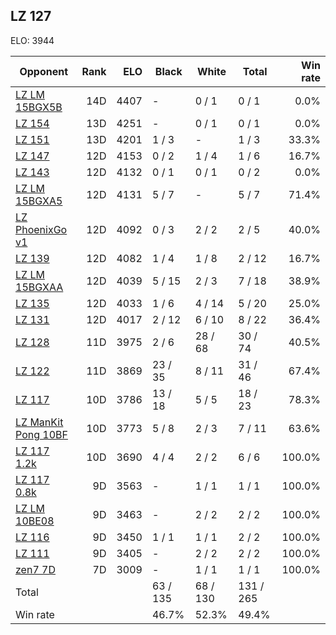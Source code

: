 ## LZ 127 ##

ELO: 3944

Opponent | Rank | ELO | Black | White | Total | Win rate
---------|-----:|----:|-------|-------|-------|-------:
[LZ LM 15BGX5B](LZ%20LM%2015BGX5B.md) | 14D | 4407 | - | 0 / 1 | 0 / 1 | 0.0%
[LZ 154](LZ%20154.md) | 13D | 4251 | - | 0 / 1 | 0 / 1 | 0.0%
[LZ 151](LZ%20151.md) | 13D | 4201 | 1 / 3 | - | 1 / 3 | 33.3%
[LZ 147](LZ%20147.md) | 12D | 4153 | 0 / 2 | 1 / 4 | 1 / 6 | 16.7%
[LZ 143](LZ%20143.md) | 12D | 4132 | 0 / 1 | 0 / 1 | 0 / 2 | 0.0%
[LZ LM 15BGXA5](LZ%20LM%2015BGXA5.md) | 12D | 4131 | 5 / 7 | - | 5 / 7 | 71.4%
[LZ PhoenixGo v1](LZ%20PhoenixGo%20v1.md) | 12D | 4092 | 0 / 3 | 2 / 2 | 2 / 5 | 40.0%
[LZ 139](LZ%20139.md) | 12D | 4082 | 1 / 4 | 1 / 8 | 2 / 12 | 16.7%
[LZ LM 15BGXAA](LZ%20LM%2015BGXAA.md) | 12D | 4039 | 5 / 15 | 2 / 3 | 7 / 18 | 38.9%
[LZ 135](LZ%20135.md) | 12D | 4033 | 1 / 6 | 4 / 14 | 5 / 20 | 25.0%
[LZ 131](LZ%20131.md) | 12D | 4017 | 2 / 12 | 6 / 10 | 8 / 22 | 36.4%
[LZ 128](LZ%20128.md) | 11D | 3975 | 2 / 6 | 28 / 68 | 30 / 74 | 40.5%
[LZ 122](LZ%20122.md) | 11D | 3869 | 23 / 35 | 8 / 11 | 31 / 46 | 67.4%
[LZ 117](LZ%20117.md) | 10D | 3786 | 13 / 18 | 5 / 5 | 18 / 23 | 78.3%
[LZ ManKit Pong 10BF](LZ%20ManKit%20Pong%2010BF.md) | 10D | 3773 | 5 / 8 | 2 / 3 | 7 / 11 | 63.6%
[LZ 117 1.2k](LZ%20117%201.2k.md) | 10D | 3690 | 4 / 4 | 2 / 2 | 6 / 6 | 100.0%
[LZ 117 0.8k](LZ%20117%200.8k.md) | 9D | 3563 | - | 1 / 1 | 1 / 1 | 100.0%
[LZ LM 10BE08](LZ%20LM%2010BE08.md) | 9D | 3463 | - | 2 / 2 | 2 / 2 | 100.0%
[LZ 116](LZ%20116.md) | 9D | 3450 | 1 / 1 | 1 / 1 | 2 / 2 | 100.0%
[LZ 111](LZ%20111.md) | 9D | 3405 | - | 2 / 2 | 2 / 2 | 100.0%
[zen7 7D](zen7%207D.md) | 7D | 3009 | - | 1 / 1 | 1 / 1 | 100.0%
Total | | | 63 / 135 | 68 / 130 | 131 / 265 | 
Win rate| | | 46.7% | 52.3% | 49.4% | 
